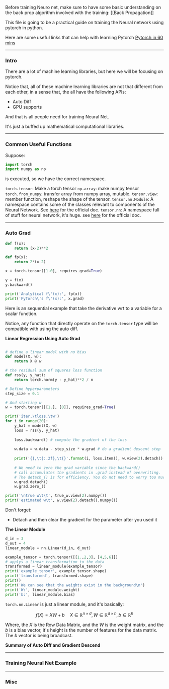 Before training Neuro net, make sure to have some basic understanding on the back prop algorithm involved with the training: 
[[Back Propagation]]

This file is going to be a practical guide on training the Neural network using pytorch in python. 

Here are some useful links that can help with learning Pytorch
[Pytorch in 60 mins](https://pytorch.org/tutorials/beginner/deep_learning_60min_blitz.html)

---
### **Intro**

There are a lot of machine learning libraries, but here we will be focusing on pytorch. 

Notice that, all of these machine learning libraries are not that different from each other, in a sense that, the all have the following APIs: 


* Auto Diff
* GPU supports 

And that is all people need for training Neural Net. 

It's just a buffed up mathematical computational libraries. 


---
### **Common Useful Functions**

Suppose: 

```python
import torch
import numpy as np
```

is executed, so we have the correct namespace. 

`torch.tensor`: Make a torch tensor 
`np.array`: make numpy tensor
`torch.from_numpy`: transfer array from numpy array, mutable. 
`tensor.view`: member function, reshape the shape of the tensor. 
`tensor.nn.Module`: A namespace contains some of the classes relevant to components of the Neural Network. See [here](https://pytorch.org/docs/stable/generated/torch.nn.Module.html#torch.nn.Module) for the official doc.
`tensor.nn`: A namespace full of stuff for neural network, it's huge. see [here](https://pytorch.org/docs/stable/nn.html) for the official doc. 


---
### **Auto Grad**

```python
def f(x):
    return (x-2)**2

def fp(x):
    return 2*(x-2)

x = torch.tensor([1.0], requires_grad=True)

y = f(x)
y.backward()

print('Analytical f\'(x):', fp(x))
print('PyTorch\'s f\'(x):', x.grad)

```

Here is an sequential example that take the derivative wrt to a variable for a scalar function. 

Notice, any function that directly operate on the `torch.tensor` type will be compatible with using the auto diff.

**Linear Regression Using Auto Grad**

```python

# define a linear model with no bias
def model(X, w):
    return X @ w

# the residual sum of squares loss function
def rss(y, y_hat):
    return torch.norm(y - y_hat)**2 / n

# Define hyperparameters
step_size = 0.1

# And starting w
w = torch.tensor([[1.], [0]], requires_grad=True)

print('iter,\tloss,\tw')
for i in range(20):
    y_hat = model(X, w)
    loss = rss(y, y_hat)
    
    loss.backward() # compute the gradient of the loss
    
    w.data = w.data - step_size * w.grad # do a gradient descent step
    
    print('{},\t{:.2f},\t{}'.format(i, loss.item(), w.view(2).detach().numpy()))
    
    # We need to zero the grad variable since the backward()
    # call accumulates the gradients in .grad instead of overwriting.
    # The detach_() is for efficiency. You do not need to worry too much about it.
    w.grad.detach()
    w.grad.zero_()

print('\ntrue w\t\t', true_w.view(2).numpy())
print('estimated w\t', w.view(2).detach().numpy())

```

Don't forget:
* Detach and then clear the gradient for the parameter after you used it

**The Linear Module**

```python
d_in = 3
d_out = 4
linear_module = nn.Linear(d_in, d_out)

example_tensor = torch.tensor([[1.,2,3], [4,5,6]])
# applys a linear transformation to the data
transformed = linear_module(example_tensor)
print('example_tensor', example_tensor.shape)
print('transformed', transformed.shape)
print()
print('We can see that the weights exist in the background\n')
print('W:', linear_module.weight)
print('b:', linear_module.bias)
```

`torch.nn.Linear` is just a linear module, and it's basically: 

$$
f(X) = XW + b \quad X\in \mathbb{R}^{n\times d}, W\in \mathbb{R}^{d \times h} , b\in \mathbb{R}^h
$$

Where, the $X$ is the Row Data Matrix, and the $W$ is the weight matrix, and the $b$ is a bias vector, it's height is the number of features for the data matrix. The $b$ vector is being broadcast.


**Summary of Auto Diff and Gradient Descend**



---
### **Training Neural Net Example**




---
### **Misc**


